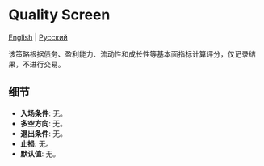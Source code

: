 # Quality Screen
[English](README.md) | [Русский](README_ru.md)

该策略根据债务、盈利能力、流动性和成长性等基本面指标计算评分，仅记录结果，不进行交易。

## 细节

- **入场条件**: 无。
- **多空方向**: 无。
- **退出条件**: 无。
- **止损**: 无。
- **默认值**: 无。
